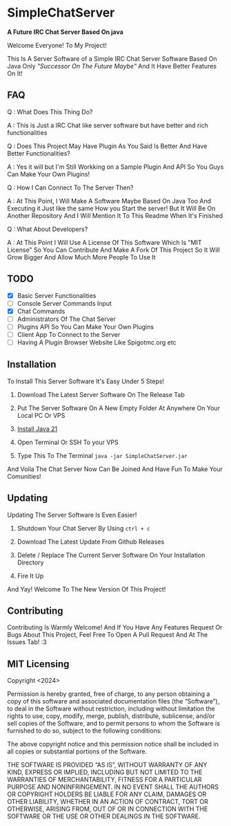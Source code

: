 # SimpleChatServer

**A Future IRC Chat Server Based On java** 

Welcome Everyone! To My Project!

This Is A Server Software of a Simple IRC Chat Server Software Based On Java Only *"Successor On The Future Maybe"* And It Have Better Features On It!

## FAQ

Q : What Does This Thing Do?

A : This is Just a IRC Chat like server software but have better and rich functionalities

Q : Does This Project May Have Plugin As You Said Is Better And Have Better Functionalities?

A : Yes it will but I'm Still Workking on a Sample Plugin And API So You Guys Can Make Your Own Plugins!

Q : How I Can Connect To The Server Then?

A : At This Point, I Will Make A Software Maybe Based On Java Too And Executing it Just like the same How you Start the server! But It Will Be On Another Repository And I Will Mention It To This Readme When It's Finished

Q : What About Developers?

A : At This Point I Will Use A License Of This Software Which Is "MIT License" So You Can Contribute And Make A Fork Of This Project So It Will Grow Bigger And Allow Much More People To Use It

## TODO

- [x] Basic Server Functionalities
- [ ] Console Server Commands Input
- [x] Chat Commands
- [ ] Administrators Of The Chat Server
- [ ] Plugins API So You Can Make Your Own Plugins
- [ ] Client App To Connect to the Server
- [ ] Having A Plugin Browser Website Like Spigotmc.org etc

## Installation

To Install This Server Software It's Easy Under 5 Steps!

1. Download The Latest Server Software On The Release Tab

2. Put The Server Software On A New Empty Folder At Anywhere On Your Local PC Or VPS

3. [Install Java 21](https://adoptium.net/temurin/releases/)

4. Open Terminal Or SSH To your VPS

5. Type This To The Terminal ```java -jar SimpleChatServer.jar```

And Voila The Chat Server Now Can Be Joined And Have Fun To Make Your Comunities!

## Updating

Updating The Server Software Is Even Easier!

1. Shutdown Your Chat Server By Using ```ctrl + c```

2. Download The Latest Update From Github Releases

3. Delete / Replace The Current Server Software On Your Installation Directory

4. Fire It Up

And Yay! Welcome To The New Version Of This Project!

## Contributing

Contributing Is Warmly Welcome! And If You Have Any Features Request Or Bugs About This Project, Feel Free To Open A Pull Request And At The Issues Tab! :3

## MIT Licensing

Copyright <2024> <COPYRIGHT Shinori12>

Permission is hereby granted, free of charge, to any person obtaining a copy of this software and associated documentation files (the “Software”), to deal in the Software without restriction, including without limitation the rights to use, copy, modify, merge, publish, distribute, sublicense, and/or sell copies of the Software, and to permit persons to whom the Software is furnished to do so, subject to the following conditions:

The above copyright notice and this permission notice shall be included in all copies or substantial portions of the Software.

THE SOFTWARE IS PROVIDED “AS IS”, WITHOUT WARRANTY OF ANY KIND, EXPRESS OR IMPLIED, INCLUDING BUT NOT LIMITED TO THE WARRANTIES OF MERCHANTABILITY, FITNESS FOR A PARTICULAR PURPOSE AND NONINFRINGEMENT. IN NO EVENT SHALL THE AUTHORS OR COPYRIGHT HOLDERS BE LIABLE FOR ANY CLAIM, DAMAGES OR OTHER LIABILITY, WHETHER IN AN ACTION OF CONTRACT, TORT OR OTHERWISE, ARISING FROM, OUT OF OR IN CONNECTION WITH THE SOFTWARE OR THE USE OR OTHER DEALINGS IN THE SOFTWARE.
